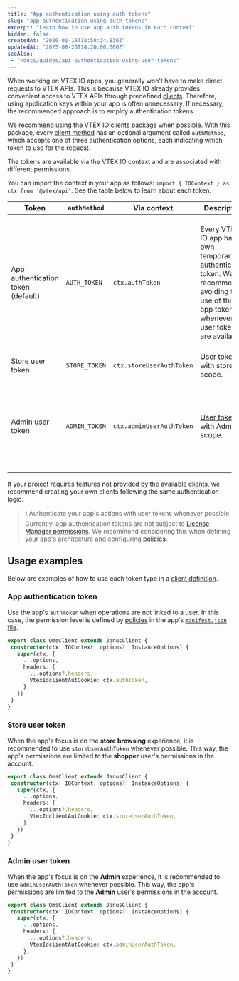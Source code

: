 ```yaml
---
title: "App authentication using auth tokens"
slug: "app-authentication-using-auth-tokens"
excerpt: "Learn how to use app auth tokens in each context"
hidden: false
createdAt: "2020-01-15T18:58:34.836Z"
updatedAt: "2025-08-26T14:20:00.000Z"
seeAlso:
 - "/docs/guides/api-authentication-using-user-tokens"
---
```


When working on VTEX IO apps, you generally won't have to make direct requests to VTEX APIs. This is because VTEX IO already provides convenient access to VTEX APIs through predefined [clients](https://developers.vtex.com/docs/guides/vtex-io-documentation-clients). Therefore, using application keys within your app is often unnecessary. If necessary, the recommended approach is to employ authentication tokens.

We recommend using the VTEX IO [clients package](https://github.com/vtex/io-clients) when possible. With this package, every [client method](https://developers.vtex.com/docs/guides/vtex-io-documentation-how-to-create-and-use-clients#step-3-implementing-client-methods) has an optional argument called `authMethod`, which accepts one of three authentication options, each indicating which token to use for the request.

The tokens are available via the VTEX IO context and are associated with different permissions.

You can import the context in your app as follows: `import { IOContext } as ctx from '@vtex/api'`. See the table below to learn about each token.

| Token | `authMethod` | Via context | Description | Permissions |
|---|---|---|---|---|
| App authentication token (default) | `AUTH_TOKEN` | `ctx.authToken` | Every VTEX IO app has its own temporary authentication token. We recommend avoiding the use of this app token whenever user tokens are available. | Permissions declared in the  [policies](https://developers.vtex.com/docs/guides/vtex-io-documentation-policies) defined in your app's [manifest](https://developers.vtex.com/docs/guides/vtex-io-documentation-manifest), where developers must declare precisely what actions are allowed for the app they are building. |
| Store user token | `STORE_TOKEN` | `ctx.storeUserAuthToken` | [User token](https://developers.vtex.com/docs/guides/api-authentication-using-user-tokens) with store scope. | Shopper permissions. |
| Admin user token | `ADMIN_TOKEN` | `ctx.adminUserAuthToken` | [User token](https://developers.vtex.com/docs/guides/api-authentication-using-user-tokens) with Admin scope. | Administrative permissions as defined by [License Manager roles](https://help.vtex.com/en/tutorial/roles--7HKK5Uau2H6wxE1rH5oRbc) associated with the logged-in user. |

If your project requires features not provided by the available [clients](https://developers.vtex.com/docs/guides/vtex-io-documentation-clients), we recommend creating your own clients following the same authentication logic.

> ❗ Authenticate your app's actions with user tokens whenever possible. Currently, app authentication tokens are not subject to [License Manager permissions](https://help.vtex.com/en/tutorial/roles--7HKK5Uau2H6wxE1rH5oRbc). We recommend considering this when defining your app's architecture and configuring [policies](https://developers.vtex.com/docs/guides/vtex-io-documentation-policies).

## Usage examples

Below are examples of how to use each token type in a [client definition](https://developers.vtex.com/docs/guides/vtex-io-documentation-how-to-create-and-use-clients#step-2-creating-a-custom-client).

### App authentication token

Use the app's `authToken` when operations are not linked to a user. In this case, the permission level is defined by [policies](https://developers.vtex.com/docs/guides/vtex-io-documentation-policies) in the app's [`manifest.json` file](https://developers.vtex.com/docs/guides/vtex-io-documentation-manifest).

```ts
export class OmsClient extends JanusClient {
 constructor(ctx: IOContext, options?: InstanceOptions) {
   super(ctx, {
     ...options,
     headers: {
       ...options?.headers,
       VtexIdclientAutCookie: ctx.authToken,
     },
   })
 }
}
```

### Store user token

When the app's focus is on the **store browsing** experience, it is recommended to use `storeUserAuthToken` whenever possible. This way, the app's permissions are limited to the **shopper** user's permissions in the account.

```ts
export class OmsClient extends JanusClient {
 constructor(ctx: IOContext, options?: InstanceOptions) {
   super(ctx, {
     ...options,
     headers: {
       ...options?.headers,
       VtexIdclientAutCookie: ctx.storeUserAuthToken,
     },
   })
 }
}
```

### Admin user token

When the app's focus is on the **Admin** experience, it is recommended to use `adminUserAuthToken` whenever possible. This way, the app's permissions are limited to the **Admin** user's permissions in the account.

```ts
export class OmsClient extends JanusClient {
 constructor(ctx: IOContext, options?: InstanceOptions) {
   super(ctx, {
     ...options,
     headers: {
       ...options?.headers,
       VtexIdclientAutCookie: ctx.adminUserAuthToken,
     },
   })
 }
}
```
